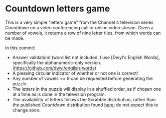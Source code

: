 # Countdown letters game

This is a very simple "letters game" from the Channel 4 television series *Countdown* on a video conferencing call or online video stream. Given a number of vowels, it returns a row of nine letter tiles, from which words can be made.

In this commit:
+ Answer validation! (word list not included, I use [Dwyl's English Words], specifically the alphanumeric-only version.(https://github.com/dwyl/english-words)
+ A pleasing circular indicator of whether or not one is correct!
+ Any number of vowels <= 9 can be requested before generating the puzzle.
+ The letters in the puzzle will display in a shuffled order, as if chosen one at a time as is done in the television program.
+ The availability of letters follows the Scrabble distribution, rather than the published *Countdown* distribution found [here](http://www.thecountdownpage.com/letters.htm); do not expect this to change soon.